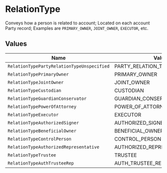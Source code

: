 # RelationType

Conveys how a person is related to account; Located on each account Party record; Examples are `PRIMARY_OWNER`, `JOINT_OWNER`, `EXECUTOR`, etc.


## Values

| Name                                       | Value                                      |
| ------------------------------------------ | ------------------------------------------ |
| `RelationTypePartyRelationTypeUnspecified` | PARTY_RELATION_TYPE_UNSPECIFIED            |
| `RelationTypePrimaryOwner`                 | PRIMARY_OWNER                              |
| `RelationTypeJointOwner`                   | JOINT_OWNER                                |
| `RelationTypeCustodian`                    | CUSTODIAN                                  |
| `RelationTypeGuardianConservator`          | GUARDIAN_CONSERVATOR                       |
| `RelationTypePowerOfAttorney`              | POWER_OF_ATTORNEY                          |
| `RelationTypeExecutor`                     | EXECUTOR                                   |
| `RelationTypeAuthorizedSigner`             | AUTHORIZED_SIGNER                          |
| `RelationTypeBeneficialOwner`              | BENEFICIAL_OWNER                           |
| `RelationTypeControlPerson`                | CONTROL_PERSON                             |
| `RelationTypeAuthorizedRepresentative`     | AUTHORIZED_REPRESENTATIVE                  |
| `RelationTypeTrustee`                      | TRUSTEE                                    |
| `RelationTypeAuthTrusteeRep`               | AUTH_TRUSTEE_REP                           |